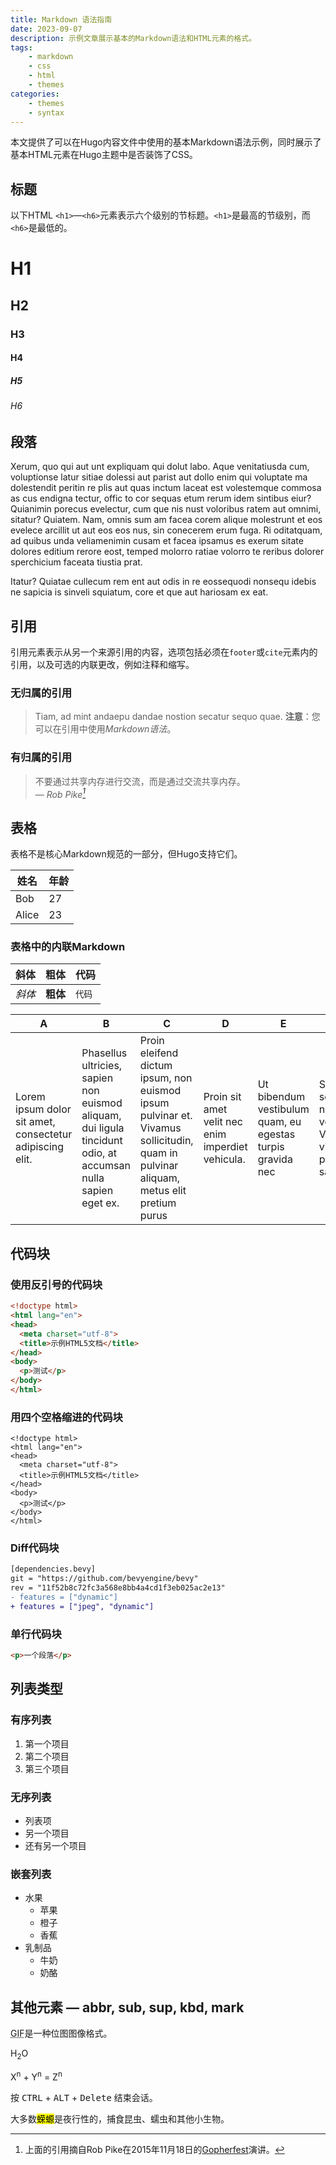 ```yaml
---
title: Markdown 语法指南
date: 2023-09-07
description: 示例文章展示基本的Markdown语法和HTML元素的格式。
tags:
    - markdown
    - css
    - html
    - themes
categories:
    - themes
    - syntax
---
```


本文提供了可以在Hugo内容文件中使用的基本Markdown语法示例，同时展示了基本HTML元素在Hugo主题中是否装饰了CSS。

<!--more-->

## 标题

以下HTML `<h1>`—`<h6>`元素表示六个级别的节标题。`<h1>`是最高的节级别，而`<h6>`是最低的。

# H1
## H2
### H3
#### H4
##### H5
###### H6

## 段落

Xerum, quo qui aut unt expliquam qui dolut labo. Aque venitatiusda cum, voluptionse latur sitiae dolessi aut parist aut dollo enim qui voluptate ma dolestendit peritin re plis aut quas inctum laceat est volestemque commosa as cus endigna tectur, offic to cor sequas etum rerum idem sintibus eiur? Quianimin porecus evelectur, cum que nis nust voloribus ratem aut omnimi, sitatur? Quiatem. Nam, omnis sum am facea corem alique molestrunt et eos evelece arcillit ut aut eos eos nus, sin conecerem erum fuga. Ri oditatquam, ad quibus unda veliamenimin cusam et facea ipsamus es exerum sitate dolores editium rerore eost, temped molorro ratiae volorro te reribus dolorer sperchicium faceata tiustia prat.

Itatur? Quiatae cullecum rem ent aut odis in re eossequodi nonsequ idebis ne sapicia is sinveli squiatum, core et que aut hariosam ex eat.

## 引用

引用元素表示从另一个来源引用的内容，选项包括必须在`footer`或`cite`元素内的引用，以及可选的内联更改，例如注释和缩写。

### 无归属的引用

> Tiam, ad mint andaepu dandae nostion secatur sequo quae.
> **注意**：您可以在引用中使用*Markdown语法*。

### 有归属的引用

> 不要通过共享内存进行交流，而是通过交流共享内存。<br>
> — <cite>Rob Pike[^1]</cite>

[^1]: 上面的引用摘自Rob Pike在2015年11月18日的[Gopherfest](https://www.youtube.com/watch?v=PAAkCSZUG1c)演讲。

## 表格

表格不是核心Markdown规范的一部分，但Hugo支持它们。

   姓名 | 年龄
--------|------
    Bob | 27
  Alice | 23

### 表格中的内联Markdown

| 斜体   | 粗体     | 代码   |
| --------  | -------- | ------ |
| *斜体* | **粗体** | `代码` |

| A                                                        | B                                                                                                             | C                                                                                                                                    | D                                                 | E                                                          | F                                                                    |
|----------------------------------------------------------|---------------------------------------------------------------------------------------------------------------|--------------------------------------------------------------------------------------------------------------------------------------|---------------------------------------------------|------------------------------------------------------------|----------------------------------------------------------------------|
| Lorem ipsum dolor sit amet, consectetur adipiscing elit. | Phasellus ultricies, sapien non euismod aliquam, dui ligula tincidunt odio, at accumsan nulla sapien eget ex. | Proin eleifend dictum ipsum, non euismod ipsum pulvinar et. Vivamus sollicitudin, quam in pulvinar aliquam, metus elit pretium purus | Proin sit amet velit nec enim imperdiet vehicula. | Ut bibendum vestibulum quam, eu egestas turpis gravida nec | Sed scelerisque nec turpis vel viverra. Vivamus vitae pretium sapien |

## 代码块
### 使用反引号的代码块

```html
<!doctype html>
<html lang="en">
<head>
  <meta charset="utf-8">
  <title>示例HTML5文档</title>
</head>
<body>
  <p>测试</p>
</body>
</html>
```

### 用四个空格缩进的代码块

    <!doctype html>
    <html lang="en">
    <head>
      <meta charset="utf-8">
      <title>示例HTML5文档</title>
    </head>
    <body>
      <p>测试</p>
    </body>
    </html>

### Diff代码块

```diff
[dependencies.bevy]
git = "https://github.com/bevyengine/bevy"
rev = "11f52b8c72fc3a568e8bb4a4cd1f3eb025ac2e13"
- features = ["dynamic"]
+ features = ["jpeg", "dynamic"]
```

### 单行代码块

```html
<p>一个段落</p>
```

## 列表类型

### 有序列表

1. 第一个项目
2. 第二个项目
3. 第三个项目

### 无序列表

* 列表项
* 另一个项目
* 还有另一个项目

### 嵌套列表

* 水果
  * 苹果
  * 橙子
  * 香蕉
* 乳制品
  * 牛奶
  * 奶酪

## 其他元素 — abbr, sub, sup, kbd, mark

<abbr title="图形交换格式">GIF</abbr>是一种位图图像格式。

H<sub>2</sub>O

X<sup>n</sup> + Y<sup>n</sup> = Z<sup>n</sup>

按 <kbd>CTRL</kbd> + <kbd>ALT</kbd> + <kbd>Delete</kbd> 结束会话。

大多数<mark>蝾螈</mark>是夜行性的，捕食昆虫、蠕虫和其他小生物。
